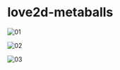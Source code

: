 # love2d-metaballs

![01](https://i.imgur.com/FGHhKop.jpg "01")

![02](https://i.imgur.com/ZiM5qOl.jpg "02")

![03](https://i.imgur.com/ApyMQgz.jpg "03")
